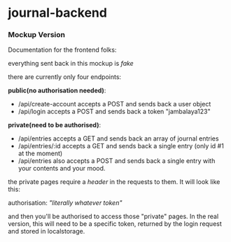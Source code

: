 # journal-backend

### Mockup Version
Documentation for the frontend folks: 

everything sent back in this mockup is *fake* 

there are currently only four endpoints:

**public(no authorisation needed)**:
* /api/create-account accepts a POST and sends back a user object
* /api/login accepts a POST and sends back a token "jambalaya123"

**private(need to be authorised)**:
* /api/entries accepts a GET and sends back an array of journal entries
* /api/entries/:id accepts a GET and sends back a single entry (only id #1 at the moment)
* /api/entries also accepts a POST and sends back a single entry with your contents and your mood. 

the private pages require a *header* in the requests to them. It will look like this:

authorisation: *"literally whatever token"*

and then you'll be authorised to access those "private" pages. In the real version, this will need to be a specific token,
returned by the login request and stored in localstorage.
